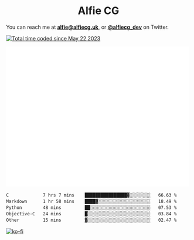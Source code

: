 <h1 align="center">Alfie CG</h1>

You can reach me at **alfie@alfiecg.uk**, or **[@alfiecg_dev](https://twitter.com/alfiecg_dev)** on Twitter.

<a href="https://wakatime.com/@61592169-b9cf-4af8-b6fa-8ac7d4369b01"><img src="https://wakatime.com/badge/user/61592169-b9cf-4af8-b6fa-8ac7d4369b01.svg" alt="Total time coded since May 22 2023" /></a>


<img align="center" src="/github-metrics.svg" alt="Metrics" width="500">

 <!--[![GitHub Streak](https://streak-stats.demolab.com/?user=alfiecg24)](https://git.io/streak-stats)-->

<!--START_SECTION:waka-->

```txt
C             7 hrs 7 mins    ████████████████▓░░░░░░░░   66.63 %
Markdown      1 hr 58 mins    ████▓░░░░░░░░░░░░░░░░░░░░   18.49 %
Python        48 mins         ██░░░░░░░░░░░░░░░░░░░░░░░   07.53 %
Objective-C   24 mins         █░░░░░░░░░░░░░░░░░░░░░░░░   03.84 %
Other         15 mins         ▓░░░░░░░░░░░░░░░░░░░░░░░░   02.47 %
```

<!--END_SECTION:waka-->

[![ko-fi](https://ko-fi.com/img/githubbutton_sm.svg)](https://ko-fi.com/M4M5R3BHU)
